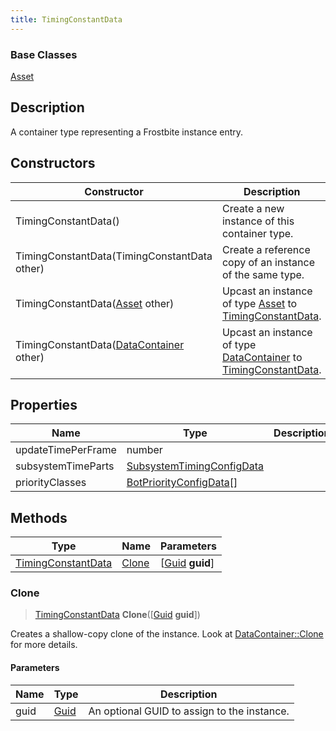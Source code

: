 ```yaml
---
title: TimingConstantData
---
```

### Base Classes

[Asset](/vext/ref/fb/asset/)

## Description

A container type representing a Frostbite instance entry.

## Constructors

| Constructor                                                                   | Description                                                                                                                 |
| ----------------------------------------------------------------------------- | --------------------------------------------------------------------------------------------------------------------------- |
| TimingConstantData()                                                          | Create a new instance of this container type.                                                                               |
| TimingConstantData(TimingConstantData other)                                  | Create a reference copy of an instance of the same type.                                                                    |
| TimingConstantData([Asset](/vext/ref/fb/asset/) other)                                      | Upcast an instance of type [Asset](/vext/ref/fb/asset/) to [TimingConstantData](/vext/ref/fb/timingconstantdata/).                                      |
| TimingConstantData([DataContainer](/vext/ref/shared/class/datacontainer) other) | Upcast an instance of type [DataContainer](/vext/ref/shared/class/datacontainer) to [TimingConstantData](/vext/ref/fb/timingconstantdata/). |

## Properties

| Name               | Type                                                   | Description |
| ------------------ | ------------------------------------------------------ | ----------- |
| updateTimePerFrame | number                                                 |             |
| subsystemTimeParts | [SubsystemTimingConfigData](/vext/ref/fb/subsystemtimingconfigdata/) |             |
| priorityClasses    | [BotPriorityConfigData](/vext/ref/fb/botpriorityconfigdata/)\[\]     |             |

## Methods

| Type                                     | Name            | Parameters                                     |
| ---------------------------------------- | --------------- | ---------------------------------------------- |
| [TimingConstantData](/vext/ref/fb/timingconstantdata/) | [Clone](#clone) | \[[Guid](/vext/ref/shared/class/guid) **guid**\] |

### Clone

> [TimingConstantData](/vext/ref/fb/timingconstantdata/) **Clone**(\[[Guid](/vext/ref/shared/class/guid) **guid**\])

Creates a shallow-copy clone of the instance. Look at [DataContainer::Clone](/vext/ref/shared/class/datacontainer#clone) for more details.

#### Parameters

| Name | Type         | Description                                 |
| ---- | ------------ | ------------------------------------------- |
| guid | [Guid](/vext/ref/shared/class/guid/) | An optional GUID to assign to the instance. |
